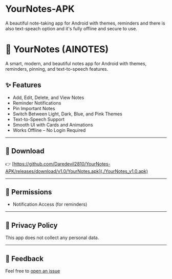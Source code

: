 # YourNotes-APK
A beautiful note-taking app for Android with themes, reminders and there is also text-speach option and it's fully offline and secure to use.

# 📘 YourNotes (AINOTES)

A smart, modern, and beautiful notes app for Android with themes, reminders, pinning, and text-to-speech features.

## ✨ Features

- Add, Edit, Delete, and View Notes
- Reminder Notifications
- Pin Important Notes
- Switch Between Light, Dark, Blue, and Pink Themes
- Text-to-Speech Support
- Smooth UI with Cards and Animations
- Works Offline – No Login Required

---

## 📲 Download

👉 [https://github.com/Daredevil2810/YourNotes-APK/releases/download/v1.0/YourNotes.apk](./YourNotes_v1.0.apk)

---


## 🔐 Permissions

- Notification Access (for reminders)

---

## 📄 Privacy Policy

This app does not collect any personal data.

---

## 💬 Feedback

Feel free to [open an issue](https://github.com/Daredevil2810/YourNotes-APK/issues)
